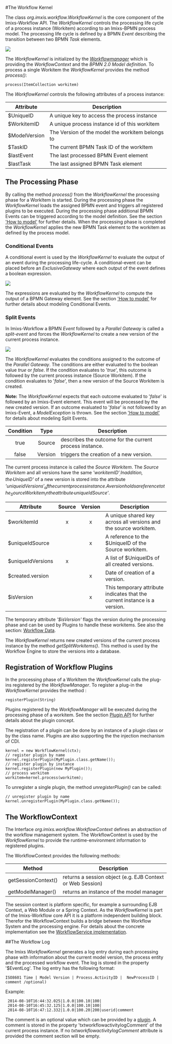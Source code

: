 #The Workflow Kernel

The class _org.imxis.workflow.WorkflowKernel_ is the core component of the Imixs-Workflow API. The _WorkflowKernel_ controls the processing life cycle of a process instance (Workitem) according to an Imixs-BPMN process model. 
The processing life cycle is defined by a BPMN _Event_ describing the transition between two BPMN _Task_ elements.

<img src="../images/modelling/example_01.png"/>

The _WorkflowKernel_ is initialized by the _[Workflowmanager](./workflowmanager.html)_ which is providing the _WorkflowContext_ and the _BPMN 2.0 Model definition_. 
To process a single Workitem the _WorkflowKernel_ provides the method _process()_:
 
    process(ItemCollection workitem) 


The _WorkflowKernel_ controls the following attributes of a process instance:

|Attribute      	| Description 				 						|
|-------------------|---------------------------------------------------|
|$UniqueID    	    | A unique key to access the process instance    	|
|$WorkitemID        | A unique process instance id of this workitem     |
|$ModelVersion      | The Version of the model the workitem belongs to  |
|$TaskID         | The current BPMN Task ID of the workItem          |
|$lastEvent         | The last processed BPMN Event element             |
|$lastTask          | The last assigned BPMN Task element   			|


## The Processing Phase
By calling the method _process()_ from the _WorkflowKernel_ the processing phase for a WorkItem is started. During the processing phase the _WorkflowKernel_ loads the assigned BPMN event and triggers all registered plugins to be executed.
During the processing phase additional BPMN Events can be triggered according to the model definition. See the section ['How to model'](../modelling/howto.html) for further details. 
When the processing phase is completed the _WorkflowKernel_ applies the new BPMN Task element to the workitem as defined by the process model.
 
### Conditional Events

A conditional event is used by the _WorkflowKernel_ to evaluate the output of an event during the processing life-cycle. 
A conditional-event can be placed before an _ExclusiveGateway_ where each output of the event defines a boolean expression.

<img src="../images/modelling/example_08.png"/>
 
The expressions are evaluated by the _WorkflowKernel_ to compute the output of a BPMN  Gateway element. 
See the section ['How to model'](../modelling/howto.html#Conditional_Events) for further details about modeling Conditional Events.  



### Split Events

In Imixs-Workflow a BPMN _Event_ followed by a _Parallel Gateway_ is called a _split-event_ and forces the _WorkflowKernel_ to create a new version of the current process instance.

<img src="../images/modelling/example_11.png"/>

The *WorkflowKernel* evaluates the conditions assigned to the outcome of the _Parallel Gateway_. The conditions are either evaluated to the boolean value _true_ or _false_. 
If the condition evaluates to '_true_', this outcome is followed by the current process instance (Source Workitem).
If the condition evaluates to '_false_', then a new version of the Source Workitem is created.  

**Note:** The *WorkflowKernel* expects that each outcome evaluated to '_false_' is followed by an Imixs-Event element. 
This event will be processed by the new created version. If an outcome evaluated to '_false_' is not followed by an Imixs-Event, a _ModelException_ is thrown. See the section ['How to model'](../modelling/howto.html#Split_Events) for details about modeling Split Events.  
 
  
| Condition 	| Type              | Description                               						|
|:-------------:|:-----------------:|-------------------------------------------------------------------|
|true           | Source            | describes the outcome for the current process instance.			|
|false          | Version           | triggers the creation of a new version. 							|
 

The current process instance is called the _Source Workitem_. The _Source Workitem_ and all versions have the same _'$workitemID'_. In addition, the  _'$UniqueID'_ of a new version is stored into the attribute _'$uniqueidVersions'_ of the current process instance. A version holds a reference to the _Source Workitem_ in the attribute _'$uniqueIdSource'_.

|Attribute      	| Source | Version | Description 				 										|
|-------------------|:------:|:-------:|--------------------------------------------------------------------|
|$workitemId    	| x      | x       |A unique shared key across all versions and the source workitem.	|
|$uniqueIdSource	|        | x       |A reference to the $UniqueID of the Source workitem.				|  	 	
|$uniqueIdVersions	| x      |         |A list of $UniqueIDs of all created versions.	|
|$created.version   |        | x       |Date of creation of a version. 
|$isVersion			| 		 | x	   |This temporary attribute indicates that the current instance is a version. | 
 
The temporary attribute _'$isVersion'_ flags the version during the processing phase and can be used by Plugins to handle these workitems. See also the section: [Workflow Data](../quickstart/workitem.html#Temporary_Attributes).

The _WorkflowKernel_ returns new created versions of the current process instance by the method _getSplitWorkitems()_. This method is used by the Workflow Engine to store the versions into a database.   


## Registration of Workflow Plugins
In the processing phase of a WorkItem the _WorkflowKernel_ calls the plug-ins registered by the _WorkflowManager_. To register a plug-in  the _WorkflowKernel_ provides the method :

    registerPlugin(String) 

Plugins registered by the _WorkflowManager_ will be executed during the processing phase of a workitem. See the section [Plugin API](./plugin-api.html) for further details about the plugin concept. 
 
The registration of a plugin can be done by an instance of a plugin class or by the class name. Plugins are also supporting the the injection mechanism of CDI. 

    kernel = new WorkflowKernel(ctx);
    // register plugin by name
    kernel.registerPlugin(MyPlugin.class.getName());
    // register plugin by instance
    kernel.registerPlugin(new MyPlugin());
    // process workitem
    workitem=kernel.process(workitem);
    
To unregister a single plugin, the method _unregisterPlugin()_ can be called:
 
    // unregister plugin by name
    kernel.unregisterPlugin(MyPlugin.class.getName());



## The WorkflowContext
The Interface _org.imixs.workflow.WorkflowContext_ defines an abstraction of the workflow management system. The WorkflowContext is used by the _WorkflowKernel_ to provide the runtime-environment information to registered plugins.

The WorkflowContext provides the following methods:

|Method              		 | Description 				 |
|----------------------------|---------------------------|
|getSessionContext()| returns a session object (e.g. EJB Context or Web Session) |
|getModelManager()	| returns an instance of the model manager	| 

The session context is platform specific, for example a surrounding EJB Context, a Web Module or a Spring Context. As the _WorkflowKernel_ is part of the Imixs-Workflow core API it is a platform independent building block. Therefor the WorkflowContext builds a bridge between the Workflow System and the processing engine. For details about the concrete implementation see the [WorkflowService implementation](../engine/workflowservice.html). 
 
 
##The Workflow Log

The Imixs _WorkflowKernel_ generates a log entry during each processing phase with information about the current model version, the process entity and the processed workflow event. The log is stored in the property '$EventLog'. 
The log entry has the following format:
 
    ISO8601 Time | Model Version | Process.ActivityID |  NewProcessID | comment /optional)
 
Example:

	 2014-08-10T16:44:32.025|1.0.0|100.10|100|
	 2014-08-10T16:45:32.125|1.0.0|100.10|100|
	 2014-08-10T16:47:12.332|1.0.0|100.20|200|userid|comment

The comment is an optional value which can be provided by a [plugin](./plugin-api.html). A comment is stored in the property 'txtworkflowactivitylogComment' of the current process instance. If no _txtworkflowactivitylogComment_ attribute is provided the comment section will be empty.

